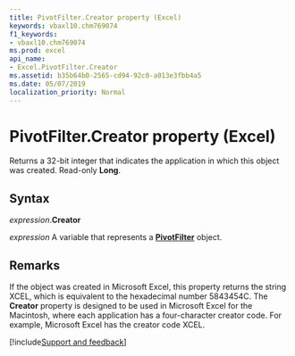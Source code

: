 ```yaml
---
title: PivotFilter.Creator property (Excel)
keywords: vbaxl10.chm769074
f1_keywords:
- vbaxl10.chm769074
ms.prod: excel
api_name:
- Excel.PivotFilter.Creator
ms.assetid: b35b64b0-2565-cd94-92c0-a013e3fbb4a5
ms.date: 05/07/2019
localization_priority: Normal
---
```



# PivotFilter.Creator property (Excel)

Returns a 32-bit integer that indicates the application in which this object was created. Read-only **Long**.


## Syntax

_expression_.**Creator**

_expression_ A variable that represents a **[PivotFilter](Excel.PivotFilter.md)** object.


## Remarks

If the object was created in Microsoft Excel, this property returns the string XCEL, which is equivalent to the hexadecimal number 5843454C. The **Creator** property is designed to be used in Microsoft Excel for the Macintosh, where each application has a four-character creator code. For example, Microsoft Excel has the creator code XCEL.




[!include[Support and feedback](~/includes/feedback-boilerplate.md)]
